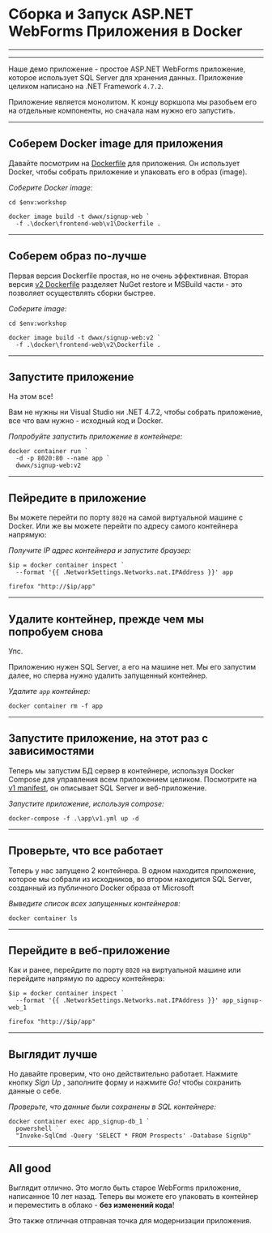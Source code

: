 ﻿# Сборка и Запуск ASP.NET WebForms Приложения в Docker

---

<section data-background-image="https://github.com/sixeyed/docker-windows-workshop/blob/dceu18/slides/img/frontend/Slide1.PNG?raw=true">

---

Наше демо приложение - простое ASP.NET WebForms приложение, которое использует SQL Server для хранения данных. Приложение целиком написано на .NET Framework `4.7.2`.

Приложение является монолитом. К концу воркшопа мы разобьем его на отдельные компоненты, но сначала нам нужно его запустить.

---

## Соберем Docker image для приложения

Давайте посмотрим на [Dockerfile](https://github.com/akamenev/docker-windows-workshop/blob/master/docker/frontend-web/v1/Dockerfile) для приложения. Он использует Docker, чтобы собрать приложение и упаковать его в образ (image).

_Соберите Docker image:_

```
cd $env:workshop

docker image build -t dwwx/signup-web `
  -f .\docker\frontend-web\v1\Dockerfile .
```

---

## Соберем образ по-лучше

Первая версия Dockerfile простая, но не очень эффективная. Вторая версия [v2 Dockerfile](https://github.com/sixeyed/docker-windows-workshop/blob/master/docker/frontend-web/v2/Dockerfile) разделяет NuGet restore и MSBuild части - это позволяет осуществлять сборки быстрее.

_Соберите image:_

```
cd $env:workshop

docker image build -t dwwx/signup-web:v2 `
  -f .\docker\frontend-web\v2\Dockerfile .
```

---

## Запустите приложение

На этом все! 

Вам не нужны ни Visual Studio ни .NET 4.7.2, чтобы собрать приложение, все что вам нужно - исходный код и Docker. 

_Попробуйте запустить приложение в контейнере:_

```
docker container run `
  -d -p 8020:80 --name app `
  dwwx/signup-web:v2
```

---

## Пейредите в приложение

Вы можете перейти по порту `8020` на самой виртуальной машине с Docker. Или же вы можете перейти по адресу самого контейнера напрямую:

_Получите IP адрес контейнера и запустите браузер:_

```
$ip = docker container inspect `
  --format '{{ .NetworkSettings.Networks.nat.IPAddress }}' app

firefox "http://$ip/app"
```

---

## Удалите контейнер, прежде чем мы попробуем снова

Упс. 

Приложению нужен SQL Server, а его на машине нет. Мы его запустим далее, но сперва нужно удалить запущенный контейнер.

_Удалите `app` контейнер:_

```
docker container rm -f app
```

---

## Запустите приложение, на этот раз с зависимостями

Теперь мы запустим БД сервер в контейнере, используя Docker Compose для управления всем приложением целиком. Посмотрите на [v1 manifest](https://github.com/akamenev/docker-windows-workshop/blob/master/app/v1.yml), он описывает SQL Server и веб-приложение. 

_Запустите приложение, используя compose:_

```
docker-compose -f .\app\v1.yml up -d
```

---

## Проверьте, что все работает

Теперь у нас запущено 2 контейнера. В одном находится приложение, которое мы собрали из исходников, во втором находится SQL Server, созданный из публичного Docker образа от Microsoft

_Выведите список всех запущенных контейнеров:_

```
docker container ls
```

---

## Перейдите в веб-приложение

Как и ранее, перейдите по порту `8020` на виртуальной машине или перейдите напрямую по адресу контейнера:

```
$ip = docker container inspect `
  --format '{{ .NetworkSettings.Networks.nat.IPAddress }}' app_signup-web_1

firefox "http://$ip/app"
```

---

## Выглядит лучше 

Но давайте проверим, что оно действительно работает. Нажмите кнопку _Sign Up_ , заполните форму и нажмите _Go!_ чтобы сохранить данные о себе.

_Проверьте, что данные были сохранены в SQL контейнере:_

```
docker container exec app_signup-db_1 `
  powershell `
  "Invoke-SqlCmd -Query 'SELECT * FROM Prospects' -Database SignUp"
```

---

## All good

Выглядит отлично. Это могло быть старое WebForms приложение, написанное 10 лет назад. Теперь вы можете его упаковать в контейнер и переместить в облако - **без изменений кода**!

Это также отличная отправная точка для модернизации приложения.
